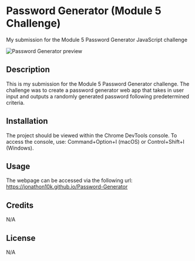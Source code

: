 # Password Generator (Module 5 Challenge)
My submission for the Module 5 Password Generator JavaScript challenge

![Password Generator preview](./images/screenshot.png)

## Description

This is my submission for the Module 5 Password Generator challenge. The challenge was to create a password generator web app that takes in user input and outputs a randomly generated password following predetermined criteria.


## Installation

The project should be viewed within the Chrome DevTools console. To access the console, use: Command+Option+I (macOS) or Control+Shift+I (Windows).

## Usage

The webpage can be accessed via the following url: https://jonathon10k.github.io/Password-Generator


## Credits

N/A

## License

N/A
